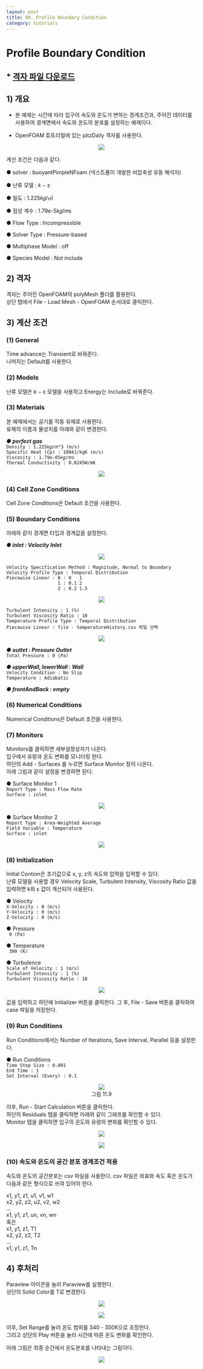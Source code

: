 ```yaml
---
layout: post
title: 09. Profile Boundary Condition
category: tutorials
---
```


# Profile Boundary Condition

## * [격자 파일 다운로드](https://drive.google.com/file/d/1pzp6DXomC0cyaxn0xzlpcneShrEkRW68/view?usp=sharing)

## 1) 개요
* 본 예제는 시간에 따라 입구의 속도와 온도가 변하는 경계조건과, 주어진 데이터를 사용하여 경계면에서 속도와 온도의 분포를 설정하는 예제이다.<br>

* OpenFOAM 튜토리얼에 있는 pitzDaily 격자를 사용한다.<br>

<p align='center'>
    <img src="https://github.com/nextfoam/baram-pages/raw/main/screenshots/profileBC/10.1.png"><br>
</p>

계산 조건은 다음과 같다. <br>

●  solver : buoyantPimpleNFoam (넥스트폼이 개발한 비압축성 유동 해석자) <br>

●  난류 모델 : 𝑘 − ε <br>

●  밀도 : 1.225𝑘𝑔/㎥ <br>

●  점성 계수 : 1.79e-5𝑘𝑔/𝑚s <br>

●  Flow Type : Incompressible <br>

●  Solver Type : Pressure-based <br>

●  Multiphase Model : off <br>

●  Species Model : Not include <br>

## 2) 격자
격자는 주어진 OpenFOAM의 polyMesh 폴더를 활용한다. <br>
상단 탭에서 File - Load Mesh - OpenFOAM 순서대로 클릭한다. <br>

## 3) 계산 조건
### (1) General
Time advance는 Transient로 바꿔준다. <br>
나머지는 Default를 사용한다. <br>

### (2) Models
난류 모델은 𝑘 − ε 모델을 사용하고 Energy는 Include로 바꿔준다. <br>

### (3) Materials
본 예제에서는 공기를 작동 유체로 사용한다.<br>
유체의 이름과 물성치를 아래와 같이 변경한다. <br>

***●  perfect gas***<br>
```Density : 1.225𝑘𝑔/𝑚^3 (m/s)```  <br>
```Specific Heat (Cp) : 1004J/kgK (m/s)```  <br>
```Viscosity : 1.79e-05𝑘𝑔/𝑚s```  <br>
```Thermal Conductivity : 0.0245W/mK```  <br>

<p align='center'>
    <img src="https://github.com/nextfoam/baram-pages/raw/main/screenshots/profileBC/10.2.png"><br>
</p>

### (4) Cell Zone Conditions
Cell Zone Conditions은 Default 조건을 사용한다.<br>

### (5) Boundary Conditions
아래와 같이 경계면 타입과 경계값을 설정한다.<br>

***●  inlet : Velocity Inlet***<br>

<p align='center'>
    <img src="https://github.com/nextfoam/baram-pages/raw/main/screenshots/profileBC/10.3.png"><br>
</p>

```Velocity Specification Method : Magnitude, Normal to Boundary```<br>
```Velocity Profile Type : Temporal Distribution```<br>
```Piecewise Linear : 0 : 0   1```<br>
```		              1 : 0.1 2```<br>
```		              2 : 0.2 1.5```<br>

<p align='center'>
    <img src="https://github.com/nextfoam/baram-pages/raw/main/screenshots/profileBC/10.4.png"><br>
</p>

```Turbulent Intensity : 1 (%)```<br>
```Turbulent Viscosity Ratio : 10```<br>
```Temperature Profile Type : Temporal Distribution```<br>
```Piecewise Linear : file - temperatureHistory.csv 파일 선택```<br>

<p align='center'>
    <img src="https://github.com/nextfoam/baram-pages/raw/main/screenshots/profileBC/10.5.png"><br>
</p>

***●  outlet : Pressure Outlet***<br>
```Total Pressure : 0 (Pa)```<br>

***●  upperWall, lowerWall : Wall***<br>
```Velocity Condition : No Slip```<br>
```Temperature : Adiabatic```<br>

***●  frontAndBack : empty***<br>


### (6) Numerical Conditions
Numerical Conditions은 Default 조건을 사용한다.<br>

### (7) Monitors
Monitors를 클릭하면 세부설정상자가 나온다.<br>
입구에서 유량과 온도 변화를 모니터링 한다.<br>
하단의 Add - Surfaces 를 누르면 Surface Monitor 창이 나온다.<br>
아래 그림과 같이 설정을 변경하면 된다.<br>

●  Surface Monitor 1  <br>
```Report Type : Mass Flow Rate```<br>
```Surface : inlet```<br>

<p align='center'>
    <img src="https://github.com/nextfoam/baram-pages/raw/main/screenshots/profileBC/10.6.png"><br>
</p>


●  Surface Monitor 2  <br>
```Report Type : Area-Weighted Average```<br>
```Field Variable : Temperature```<br>
```Surface : inlet```<br>

<p align='center'>
    <img src="https://github.com/nextfoam/baram-pages/raw/main/screenshots/profileBC/10.7.png"><br>
</p>

### (8) Initialization

Initial Contion은 초기값으로 x, y, z의 속도와 압력을 입력할 수 있다.<br>
난류 모델을 사용할 경우 Velocity Scale, Turbulent Intensity, Viscosity Ratio 값을 입력하면 k와 ε 값이 계산되어 사용된다. <br>

●  Velocity  <br>
```X-Velocity : 0 (m/s)``` <br>
```Y-Velocity : 0 (m/s)``` <br>
```Z-Velocity : 0 (m/s)``` <br>

●  Pressure  <br>
``` 0 (Pa)``` <br>

●  Temperature  <br>
``` 300 (K)``` <br>


●  Turbulence <br>
```Scale of Velocity : 1 (m/s)``` <br>
```Turbulent Intensity : 1 (%)``` <br>
```Turbulent Viscosity Ratio : 10``` <br>

<p align='center'>
    <img src="https://github.com/nextfoam/baram-pages/raw/main/screenshots/profileBC/10.8.png"><br>
</p>

값을 입력하고 하단에 Initializer 버튼을 클릭한다. 그 후, File - Save 버튼을 클릭하여 case 파일을 저장한다. <br>

### (9) Run Conditions
Run Conditions에서는 Number of Iterations, Save Interval, Parallel 등을 설정한다. <br>

●  Run Conditions  <br>
```Time Step Size : 0.001``` <br>
```End Time : 1``` <br>
```Set Interval (Every) : 0.1``` <br>

<p align='center'>
    <img src="https://github.com/nextfoam/baram-pages/raw/main/screenshots/profileBC/10.9.png"><br>
    그림 11.9
</p>

이후, Run - Start Calculation 버튼을 클릭한다. <br>
하단의 Residuals 탭을 클릭하면 아래와 같이 그래프를 확인할 수 있다. <br>
Monitor 탭을 클릭하면 입구의 온도와 유량의 변화를 확인할 수 있다. <br>

<p align='center'>
    <img src="https://github.com/nextfoam/baram-pages/raw/main/screenshots/profileBC/10.10.png"><br>
</p>

<p align='center'>
    <img src="https://github.com/nextfoam/baram-pages/raw/main/screenshots/profileBC/10.11.png"><br>
</p>

### (10) 속도와 온도의 공간 분포 경계조건 적용
속도와 온도의 공간분포는 csv 파일을 사용한다. csv 파일은 좌표와 속도 혹은 온도가 다음과 같은 형식으로 쓰여 있어야 한다.<br>

x1, y1, z1, u1, v1, w1 <br>
x2, y2, z2, u2, v2, w2 <br>
... <br>
x1, y1, z1, un, vn, wn <br>
혹은 <br>
x1, y1, z1, T1 <br>
x2, y2, z2, T2 <br>
... <br>
x1, y1, z1, Tn <br>


## 4) 후처리
Paraview 아이콘을 눌러 Paraview를 실행한다.<br>
상단의 Solid Color를 T로 변경한다.<br>

<p align='center'>
    <img src="https://github.com/nextfoam/baram-pages/raw/main/screenshots/profileBC/10.12.png"><br>
</p>

<p align='center'>
    <img src="https://github.com/nextfoam/baram-pages/raw/main/screenshots/profileBC/10.13.png"><br>
</p>

이후, Set Range를 눌러 온도 범위를 340 - 350K으로 조정한다.<br>
그리고 상단의 Play 버튼을 눌러 시간에 따른 온도 변화를 확인한다.<br>

아래 그림은 최종 순간에서 온도분포를 나타내는 그림이다.<br>

<p align='center'>
    <img src="https://github.com/nextfoam/baram-pages/raw/main/screenshots/profileBC/10.14.png"><br>
</p>